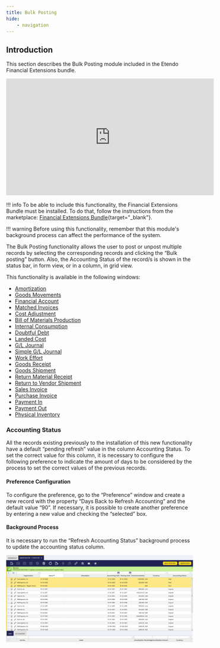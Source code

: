 ```yaml
---
title: Bulk Posting
hide:
    - navigation
---
```

## **Introduction**

This section describes the Bulk Posting module included in the Etendo Financial Extensions bundle.

<iframe width="560" height="315" src="https://www.youtube.com/embed/mgE-NnDLlA0" title="YouTube video player" frameborder="0" allow="accelerometer; autoplay; clipboard-write; encrypted-media; gyroscope; picture-in-picture; web-share" allowfullscreen></iframe>

!!! info
    To be able to include this functionality, the Financial Extensions Bundle must be installed. To do that, follow the instructions from the marketplace: [Financial Extensions Bundle](https://marketplace.etendo.cloud/#/product-details?module=9876ABEF90CC4ABABFC399544AC14558){target="_blank"}.

!!! warning
    Before using this functionality, remember that this module's background process can affect the performance of the system.

The Bulk Posting functionality allows the user to post or unpost multiple records by selecting the corresponding records and clicking the “Bulk posting” button. Also, the Accounting Status of the record/s is shown in the status bar, in form view, or in a column, in grid view.

This functionality is available in the following windows:

- [Amortization](/docs/products/etendo-classic/user-guide/financial-management/assets/#bulk-posting)
- [Goods Movements](/docs/products/etendo-classic/user-guide/warehouse-management/transactions/#bulk-posting_1)
- [Financial Account](/docs/products/etendo-classic/user-guide/financial-management/receivables-and-payables/transactions/#bulk-posting_2)
- [Matched Invoices](/docs/products/etendo-classic/user-guide/procurement-management/transactions/#bulk-posting_2)
- [Cost Adjustment](/docs/products/etendo-classic/user-guide/warehouse-management/transactions/#bulk-posting_3)
- [Bill of Materials Production](/docs/products/etendo-classic/user-guide/warehouse-management/transactions/#bulk-posting_2)
- [Internal Consumption](/docs/products/etendo-classic/user-guide/production-management/transactions/#bulk-posting_1)
- [Doubtful Debt](/docs/products/etendo-classic/user-guide/financial-management/receivables-and-payables/transactions/#bulk-posting_3)
- [Landed Cost](/docs/products/etendo-classic/user-guide/procurement-management/transactions/#bulk-posting_4)
- [G/L Journal](/docs/products/etendo-classic/user-guide/financial-management/accounting/transactions/#bulk-posting_1)
- [Simple G/L Journal](/docs/products/etendo-classic/user-guide/financial-management/accounting/transactions/#bulk-posting)
- [Work Effort](/docs/products/etendo-classic/user-guide/production-management/transactions/#bulk-posting)
- [Goods Receipt](/docs/products/etendo-classic/user-guide/procurement-management/transactions/#bulk-posting)
- [Goods Shipment](/docs/products/etendo-classic/user-guide/sales-management/transactions/#bulk-posting)
- [Return Material Receipt](/docs/products/etendo-classic/user-guide/sales-management/transactions/#bulk-posting_1)
- [Return to Vendor Shipment](/docs/products/etendo-classic/user-guide/procurement-management/transactions/#bulk-posting_3)
- [Sales Invoice](/docs/products/etendo-classic/user-guide/sales-management/transactions/#bulk-posting_2)
- [Purchase Invoice](/docs/products/etendo-classic/user-guide/procurement-management/transactions/#bulk-posting_1)
- [Payment In](/docs/products/etendo-classic/user-guide/financial-management/receivables-and-payables/transactions/#bulk-posting_1)
- [Payment Out](/docs/products/etendo-classic/user-guide/financial-management/receivables-and-payables/transactions/#bulk-posting)
- [Physical Inventory](/docs/products/etendo-classic/user-guide/warehouse-management/transactions/#bulk-posting)


### Accounting Status

All the records existing previously to the installation of this new functionality have a default “pending refresh” value in the column Accounting Status. To set the correct value for this column, it is necessary to configure the following preference to indicate the amount of days to be considered by the process to set the correct values of the previous records.

#### Preference Configuration

To configure the preference, go to the “Preference” window and create a new record with the property “Days Back to Refresh Accounting” and the default value “90”. If necessary, it is possible to create another preference by entering a new value and checking the “selected” box.

#### Background Process

It is necessary to run the “Refresh Accounting Status” background process to update the accounting status column.

![](/docs/assets/drive/17KafE0qvtuAe21aVvs7mDN58V_BCDScO.png)